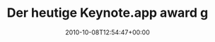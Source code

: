 ---
retweeted: false
source: <a href="http://termtter.org/" rel="nofollow">Termtter</a>
entities:
  hashtags:
  - text: sfdaycgn
    indices:
    - '71'
    - '80'
  symbols: []
  user_mentions:
  - name: Kris Wallsmith
    screen_name: kriswallsmith
    indices:
    - '56'
    - '70'
    id_str: '16007475'
    id: '16007475'
  urls: []
display_text_range:
- '0'
- '80'
favorite_count: '0'
id_str: '26745683791'
truncated: false
retweet_count: '1'
id: '26745683791'
created_at: Fri Oct 08 12:54:47 +0000 2010
favorited: false
full_text: 'Der heutige Keynote.app award geht (wie zu erwarten) an [@kriswallsmith](https://twitter.com/kriswallsmith)
  #sfdaycgn'
lang: de
tags:
- sfdaycgn
- pesos:twitter
date: '2010-10-08T12:54:47+00:00'
src: https://twitter.com/bascht/status/26745683791
original_url: https://twitter.com/bascht/status/26745683791
type: twitter_tweet
text: 'Der heutige Keynote.app award geht (wie zu erwarten) an [@kriswallsmith](https://twitter.com/kriswallsmith)
  #sfdaycgn'
title: Der heutige Keynote.app award g

---